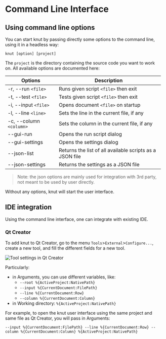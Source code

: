 # Command Line Interface

## Using command line options

You can start knut by passing directly some options to the command line, using it in a headless way:
```
knut [option] [project]
```

The `project` is the directory containing the source code you want to work on. All available options are documented here:

| Options                 | Description                                              |
| ----------------------- | -------------------------------------------------------- |
| -r, --run `<file>`      | Runs given script `<file>` then exit                     |
| -t, --test `<file>`     | Tests given script `<file>` then exit                    |
| -i, --input `<file>`    | Opens document `<file>` on startup                       |
| -l, --line `<line>`     | Sets the line in the current file, if any                |
| -c, --column `<column>` | Sets the column in the current file, if any              |
| --gui-run               | Opens the run script dialog                              |
| --gui-settings          | Opens the settings dialog                                |
| --json-list             | Returns the list of all available scripts as a JSON file |
| --json-settings         | Returns the settings as a JSON file                      |

> Note: the json options are mainly used for integration with 3rd party, not meant to be used by user directly.

Without any options, knut will start the user interface.

## IDE integration

Using the command line interface, one can integrate with existing IDE.

### Qt Creator

To add knut to Qt Creator, go to the menu `Tools`>`External`>`Configure...`, create a new tool, and fill the different fields for a new tool.

![Tool settings in Qt Creator](cli-qtcreator.png)

Particularly:

- in Arguments, you can use different variables, like:
    - `--root %{ActiveProject:NativePath}`
    - `--input %{CurrentDocument:FilePath}`
    - `--line %{CurrentDocument:Row}`
    - `--column %{CurrentDocument:Column}`
- in Working directory: `%{ActiveProject:NativePath}`

For example, to open the knut user interface using the same project and same file as Qt Creator, you will pass in Arguments:
```
--input %{CurrentDocument:FilePath} --line %{CurrentDocument:Row} --column %{CurrentDocument:Column} %{ActiveProject:NativePath}
```
